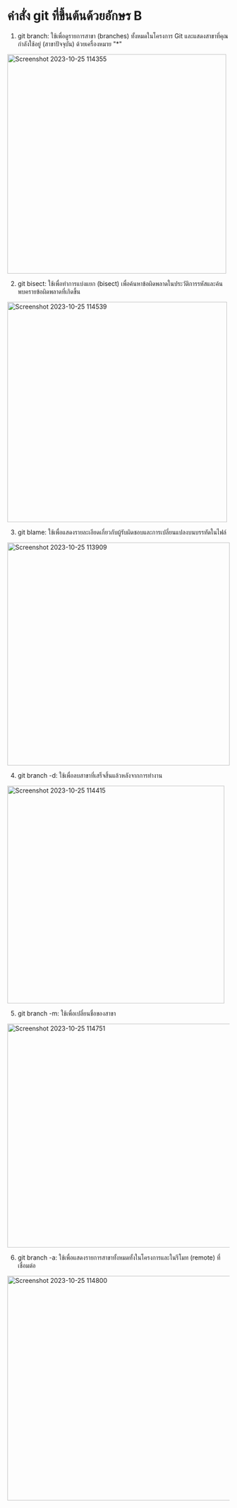 # คำสั่ง git ที่ขึ้นต้นด้วยอักษร B

1. git branch: ใช้เพื่อดูรายการสาขา (branches) ทั้งหมดในโครงการ Git และแสดงสาขาที่คุณกำลังใช้อยู่ (สาขาปัจจุบัน) ด้วยเครื่องหมาย "*"

<img width="496" alt="Screenshot 2023-10-25 114355" src="https://github.com/anndyyzzz/Git_A-Z_Mission_65030276/assets/144866059/1fa19b33-da18-4b9c-b8e0-ef4bb4e65071">

2. git bisect: ใช้เพื่อทำการแบ่งแยก (bisect) เพื่อค้นหาข้อผิดพลาดในประวัติการรหัสและค้นพบครายข้อผิดพลาดที่เกิดขึ้น

<img width="498" alt="Screenshot 2023-10-25 114539" src="https://github.com/anndyyzzz/Git_A-Z_Mission_65030276/assets/144866059/3e1a9045-4fa0-42ca-b135-ee046b4f43d2">

3. git blame: ใช้เพื่อแสดงรายละเอียดเกี่ยวกับผู้รับผิดชอบและการเปลี่ยนแปลงบนบรรทัดในไฟล์

<img width="504" alt="Screenshot 2023-10-25 113909" src="https://github.com/anndyyzzz/Git_A-Z_Mission_65030276/assets/144866059/460d11d9-fb16-4c5c-afaf-a4c69a5f5efe">

4. git branch -d: ใช้เพื่อลบสาขาที่เสร็จสิ้นแล้วหลังจากการทำงาน

<img width="492" alt="Screenshot 2023-10-25 114415" src="https://github.com/anndyyzzz/Git_A-Z_Mission_65030276/assets/144866059/3f17626c-0664-447a-903b-2edec801b896">

5. git branch -m: ใช้เพื่อเปลี่ยนชื่อของสาขา

<img width="506" alt="Screenshot 2023-10-25 114751" src="https://github.com/anndyyzzz/Git_A-Z_Mission_65030276/assets/144866059/c9b28e4c-596d-4713-a3f2-fd6d2ee8b26a">

6. git branch -a: ใช้เพื่อแสดงรายการสาขาทั้งหมดทั้งในโครงการและในรีโมท (remote) ที่เชื่อมต่อ

<img width="508" alt="Screenshot 2023-10-25 114800" src="https://github.com/anndyyzzz/Git_A-Z_Mission_65030276/assets/144866059/f01ec138-0e5f-48a1-ac9c-415884db0c8c">
